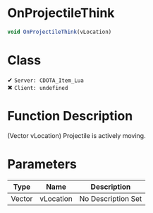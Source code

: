 # OnProjectileThink
```js
void OnProjectileThink(vLocation)
```
# Class
✔ `Server: CDOTA_Item_Lua`  
✖ `Client: undefined`  

# Function Description
(Vector vLocation) Projectile is actively moving.
# Parameters
Type|Name|Description
--|--|--
Vector|vLocation|No Description Set
